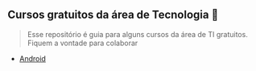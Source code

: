 ## Cursos gratuitos da área de Tecnologia :rocket:

> Esse repositório é guia para alguns cursos da área de TI gratuitos. Fiquem a vontade para colaborar

- [Android](https://github.com/decodificar/free-programming/blob/master/Android/android.md)

